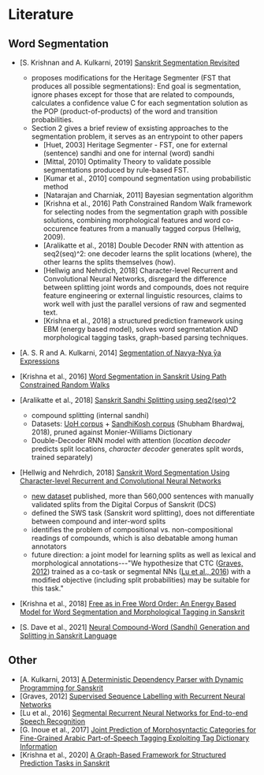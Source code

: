 
# Literature

## Word Segmentation

- [S. Krishnan and A. Kulkarni, 2019] [Sanskrit Segmentation Revisited](https://aclanthology.org/2019.icon-1.12.pdf)
  - proposes modifications for the Heritage Segmenter (FST that produces all possible segmentations): 
  End goal is segmentation, ignore phases except for those that are related to compounds, calculates a confidence value C for each segmentation solution as the POP (product-of-products) of the word and transition probabilities. 
  - Section 2 gives a brief review of exsisting approaches to the segmentation problem, it serves as an entrypoint to other papers
    - [Huet, 2003] Heritage Segmenter - FST, one for external (sentence) sandhi and one for internal (word) sandhi
    - [Mittal, 2010] Optimality Theory to validate possible segmentations produced by rule-based FST.
    - [Kumar et al., 2010] compound segmentation using probabilistic method
    - [Natarajan and Charniak, 2011] Bayesian segmentation algorithm
    - [Krishna et al., 2016] Path Constrained Random Walk framework for selecting nodes from the segmentation graph with possible solutions, combining morphological features and word co-occurence features from a manually tagged corpus (Hellwig, 2009).
    - [Aralikatte et al., 2018] Double Decoder RNN with attention as seq2(seq)^2: one decoder learns the split locations (where), the other learns the splits themselves (how).
    - [Hellwig and Nehrdich, 2018] Character-level Recurrent and Convolutional Neural Networks, disregard the difference between splitting joint words and compounds, does not require feature engineering or external linguistic resources, claims to work well with just the parallel versions of raw and segmented text.
    - [Krishna et al., 2018] a structured prediction framework using EBM (energy based model), solves word segmentation AND morphological tagging tasks, graph-based parsing techniques. 

- [A. S. R and A. Kulkarni, 2014] [Segmentation of Navya-Nya ̄ya Expressions](https://aclanthology.org/W14-5141/)
- [Krishna et al., 2016] [Word Segmentation in Sanskrit Using Path Constrained Random Walks](https://aclanthology.org/C16-1048/)
- [Aralikatte et al., 2018] [Sanskrit Sandhi Splitting using seq2(seq)^2](https://aclanthology.org/D18-1530/)
  - compound splitting (internal sandhi)
  - Datasets: [UoH corpus](http://sanskrit.uohyd.ac.in/Corpus/) + [SandhiKosh corpus](https://github.com/sanskrit-sandhi/SandhiKosh) (Shubham Bhardwaj, 2018), pruned against Monier-Williams Dictionary
  - Double-Decoder RNN model with attention (*location decoder* predicts split locations, *character decoder* generates split words, trained separately)
- [Hellwig and Nehrdich, 2018] [Sanskrit Word Segmentation Using Character-level Recurrent and Convolutional Neural Networks](https://aclanthology.org/D18-1295/)
  - [new dataset](https://github.com/OliverHellwig/sanskrit/tree/master/papers/2018emnlp) published, more than 560,000 sentences with manually validated splits from the Digital Corpus of Sanskrit (DCS)
  - defined the SWS task (Sanskrit word splitting), does not differentiate between compound and inter-word splits
  - identifies the problem of compositional vs. non-compositional readings of compounds, which is also debatable among human annotators
  - future direction: a joint model for learning splits as well as lexical and morphological annotations---"We hypothesize that CTC ([Graves, 2012](https://www.cs.toronto.edu/~graves/preprint.pdf)) trained as a co-task or segmental NNs ([Lu et al., 2016](https://arxiv.org/abs/1603.00223)) with a modified objective (including split probabilities) may be suitable for this task."
- [Krishna et al., 2018] [Free as in Free Word Order: An Energy Based Model for Word Segmentation and Morphological Tagging in Sanskrit](https://aclanthology.org/D18-1276/)
- [S. Dave et al., 2021] [Neural Compound-Word (Sandhi) Generation and Splitting in Sanskrit Language](https://dl.acm.org/doi/10.1145/3430984.3431025)

## Other
- [A. Kulkarni, 2013] [A Deterministic Dependency Parser with Dynamic Programming for Sanskrit](https://aclanthology.org/W13-3718/)
- [Graves, 2012] [Supervised Sequence Labelling with Recurrent Neural Networks](https://www.cs.toronto.edu/~graves/preprint.pdf)
- [Lu et al., 2016] [Segmental Recurrent Neural Networks for End-to-end Speech Recognition](https://arxiv.org/abs/1603.00223)
- [G. Inoue et al., 2017] [Joint Prediction of Morphosyntactic Categories for Fine-Grained Arabic Part-of-Speech Tagging Exploiting Tag Dictionary Information](https://aclanthology.org/K17-1042/)
- [Krishna et al., 2020] [A Graph-Based Framework for Structured Prediction Tasks in Sanskrit](https://aclanthology.org/2020.cl-4.4/)
